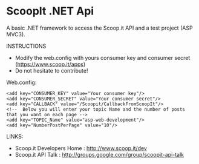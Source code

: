 ScoopIt .NET Api
===============
A basic .NET framework to access the Scoop.it API and a test project (ASP MVC3).

INSTRUCTIONS

- Modify the web.config with yours consumer key and consumer secret (https://www.scoop.it/apps)
- Do not hesitate to contribute!

Web.config:

	 
	<add key="CONSUMER_KEY" value="Your consumer key"/>
    <add key="CONSUMER_SECRET" value="Your consumer secret"/>
    <add key="CALLBACK" value="/Scoopit/CallbackFromScoopIt"/>
    <!--  Below you will enter your topic Name and the number of posts that you want on each page -->
    <add key="TOPIC_Name" value="asp-web-development"/>
    <add key="NumberPostPerPage" value="10"/>
    

LINKS:
- Scoop.it Developers Home : http://www.scoop.it/dev
- Scoop.it API Talk : http://groups.google.com/group/scoopit-api-talk
